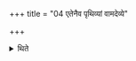 +++
title = "04 एतेनैव पृथिव्यां वामदेव्ये"

+++

<details><summary>थिते</summary>

4. With the same (verse) (but using the expression) pr̥thivyāṁ vāmadeve śrayasva svāhā (instead of the expression rathantare svayasva svāhā in the above mentioned verse) (he should offer a libation of ghee) in the (fire-hearth) of Hotr̥ if Sadas (collapses).  
</details>
